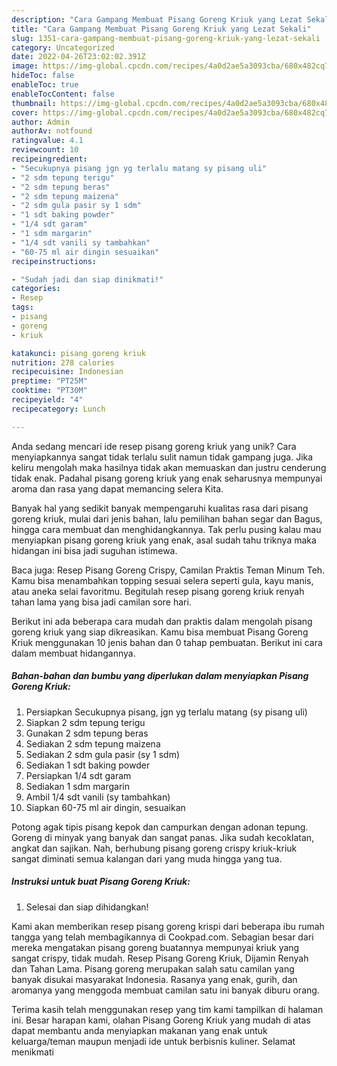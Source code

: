 ```yaml
---
description: "Cara Gampang Membuat Pisang Goreng Kriuk yang Lezat Sekali"
title: "Cara Gampang Membuat Pisang Goreng Kriuk yang Lezat Sekali"
slug: 1351-cara-gampang-membuat-pisang-goreng-kriuk-yang-lezat-sekali
category: Uncategorized
date: 2022-04-26T23:02:02.391Z
image: https://img-global.cpcdn.com/recipes/4a0d2ae5a3093cba/680x482cq70/pisang-goreng-kriuk-foto-resep-utama.jpg
hideToc: false
enableToc: true
enableTocContent: false
thumbnail: https://img-global.cpcdn.com/recipes/4a0d2ae5a3093cba/680x482cq70/pisang-goreng-kriuk-foto-resep-utama.jpg
cover: https://img-global.cpcdn.com/recipes/4a0d2ae5a3093cba/680x482cq70/pisang-goreng-kriuk-foto-resep-utama.jpg
author: Admin
authorAv: notfound
ratingvalue: 4.1
reviewcount: 10
recipeingredient:
- "Secukupnya pisang jgn yg terlalu matang sy pisang uli"
- "2 sdm tepung terigu"
- "2 sdm tepung beras"
- "2 sdm tepung maizena"
- "2 sdm gula pasir sy 1 sdm"
- "1 sdt baking powder"
- "1/4 sdt garam"
- "1 sdm margarin"
- "1/4 sdt vanili sy tambahkan"
- "60-75 ml air dingin sesuaikan"
recipeinstructions:

- "Sudah jadi dan siap dinikmati!"
categories:
- Resep
tags:
- pisang
- goreng
- kriuk

katakunci: pisang goreng kriuk 
nutrition: 278 calories
recipecuisine: Indonesian
preptime: "PT25M"
cooktime: "PT30M"
recipeyield: "4"
recipecategory: Lunch

---
```





Anda sedang mencari ide resep pisang goreng kriuk yang unik? Cara menyiapkannya sangat tidak terlalu sulit namun tidak gampang juga. Jika keliru mengolah maka hasilnya tidak akan memuaskan dan justru cenderung tidak enak. Padahal pisang goreng kriuk yang enak seharusnya mempunyai aroma dan rasa yang dapat memancing selera Kita.





Banyak hal yang sedikit banyak mempengaruhi kualitas rasa dari pisang goreng kriuk, mulai dari jenis bahan, lalu pemilihan bahan segar dan Bagus, hingga cara membuat dan menghidangkannya. Tak perlu pusing kalau mau menyiapkan pisang goreng kriuk yang enak,      asal sudah tahu triknya maka hidangan ini bisa jadi suguhan istimewa.














Baca juga: Resep Pisang Goreng Crispy, Camilan Praktis Teman Minum Teh. Kamu bisa menambahkan topping sesuai selera seperti gula, kayu manis, atau aneka selai favoritmu. Begitulah resep pisang goreng kriuk renyah tahan lama yang bisa jadi camilan sore hari.






Berikut ini ada beberapa cara mudah dan praktis dalam mengolah pisang goreng kriuk yang siap dikreasikan. Kamu bisa membuat Pisang Goreng Kriuk menggunakan 10 jenis bahan dan 0 tahap pembuatan. Berikut ini cara dalam membuat hidangannya.

<!--inarticleads1-->

##### Bahan-bahan dan bumbu yang diperlukan dalam menyiapkan Pisang Goreng Kriuk:

1. Persiapkan Secukupnya pisang, jgn yg terlalu matang (sy pisang uli)
1. Siapkan 2 sdm tepung terigu
1. Gunakan 2 sdm tepung beras
1. Sediakan 2 sdm tepung maizena
1. Sediakan 2 sdm gula pasir (sy 1 sdm)
1. Sediakan 1 sdt baking powder
1. Persiapkan 1/4 sdt garam
1. Sediakan 1 sdm margarin
1. Ambil 1/4 sdt vanili (sy tambahkan)
1. Siapkan 60-75 ml air dingin, sesuaikan


Potong agak tipis pisang kepok dan campurkan dengan adonan tepung. Goreng di minyak yang banyak dan sangat panas. Jika sudah kecoklatan, angkat dan sajikan. Nah, berhubung pisang goreng crispy kriuk-kriuk sangat diminati semua kalangan dari yang muda hingga yang tua. 

<!--inarticleads2-->

##### Instruksi untuk buat Pisang Goreng Kriuk:


1. Selesai dan siap dihidangkan!

Kami akan memberikan resep pisang goreng krispi dari beberapa ibu rumah tangga yang telah membagikannya di Cookpad.com. Sebagian besar dari mereka mengatakan pisang goreng buatannya mempunyai kriuk yang sangat crispy, tidak mudah. Resep Pisang Goreng Kriuk, Dijamin Renyah dan Tahan Lama. Pisang goreng merupakan salah satu camilan yang banyak disukai masyarakat Indonesia. Rasanya yang enak, gurih, dan aromanya yang menggoda membuat camilan satu ini banyak diburu orang. 

Terima kasih telah menggunakan resep yang tim kami tampilkan di halaman ini. Besar harapan kami, olahan Pisang Goreng Kriuk yang mudah di atas dapat membantu anda menyiapkan makanan yang enak untuk keluarga/teman maupun menjadi ide untuk berbisnis kuliner. Selamat menikmati
